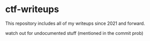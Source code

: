 # ctf-writeups
This repository includes all of my writeups since 2021 and forward.

watch out for undocumented stuff (mentioned in the commit prob)
